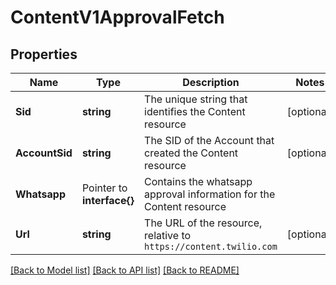 # ContentV1ApprovalFetch

## Properties

Name | Type | Description | Notes
------------ | ------------- | ------------- | -------------
**Sid** | **string** | The unique string that identifies the Content resource |[optional] 
**AccountSid** | **string** | The SID of the Account that created the Content resource |[optional] 
**Whatsapp** | Pointer to **interface{}** | Contains the whatsapp approval information for the Content resource |
**Url** | **string** | The URL of the resource, relative to `https://content.twilio.com` |[optional] 

[[Back to Model list]](../README.md#documentation-for-models) [[Back to API list]](../README.md#documentation-for-api-endpoints) [[Back to README]](../README.md)



